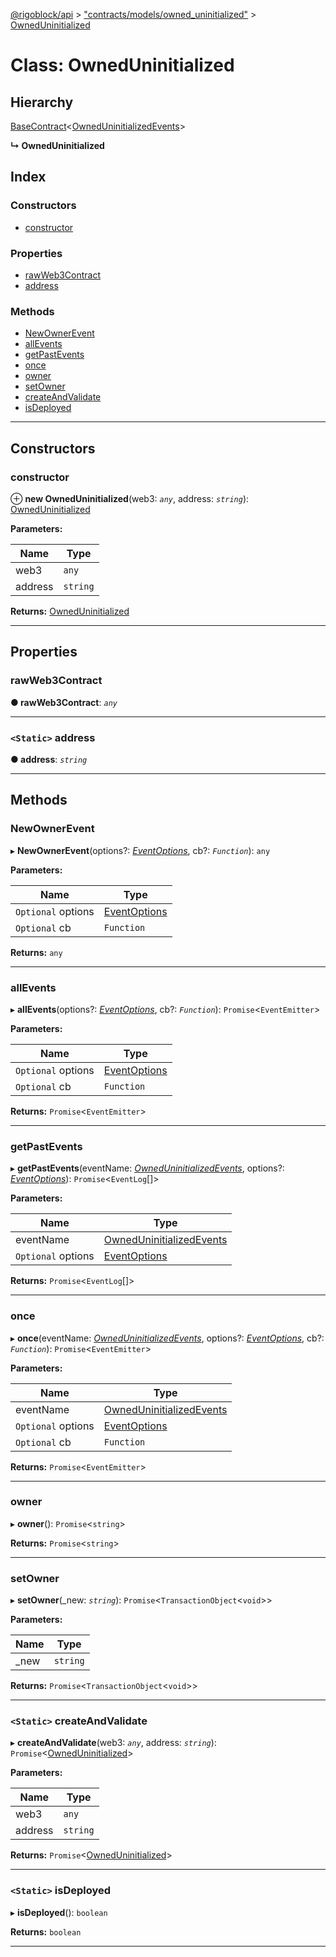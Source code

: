 [@rigoblock/api](../README.md) > ["contracts/models/owned_uninitialized"](../modules/_contracts_models_owned_uninitialized_.md) > [OwnedUninitialized](../classes/_contracts_models_owned_uninitialized_.owneduninitialized.md)

# Class: OwnedUninitialized

## Hierarchy

 [BaseContract](_contracts_basecontract_.basecontract.md)<[OwnedUninitializedEvents](../enums/_contracts_models_owned_uninitialized_.owneduninitializedevents.md)>

**↳ OwnedUninitialized**

## Index

### Constructors

* [constructor](_contracts_models_owned_uninitialized_.owneduninitialized.md#constructor)

### Properties

* [rawWeb3Contract](_contracts_models_owned_uninitialized_.owneduninitialized.md#rawweb3contract)
* [address](_contracts_models_owned_uninitialized_.owneduninitialized.md#address)

### Methods

* [NewOwnerEvent](_contracts_models_owned_uninitialized_.owneduninitialized.md#newownerevent)
* [allEvents](_contracts_models_owned_uninitialized_.owneduninitialized.md#allevents)
* [getPastEvents](_contracts_models_owned_uninitialized_.owneduninitialized.md#getpastevents)
* [once](_contracts_models_owned_uninitialized_.owneduninitialized.md#once)
* [owner](_contracts_models_owned_uninitialized_.owneduninitialized.md#owner)
* [setOwner](_contracts_models_owned_uninitialized_.owneduninitialized.md#setowner)
* [createAndValidate](_contracts_models_owned_uninitialized_.owneduninitialized.md#createandvalidate)
* [isDeployed](_contracts_models_owned_uninitialized_.owneduninitialized.md#isdeployed)

---

## Constructors

<a id="constructor"></a>

###  constructor

⊕ **new OwnedUninitialized**(web3: *`any`*, address: *`string`*): [OwnedUninitialized](_contracts_models_owned_uninitialized_.owneduninitialized.md)

**Parameters:**

| Name | Type |
| ------ | ------ |
| web3 | `any` |
| address | `string` |

**Returns:** [OwnedUninitialized](_contracts_models_owned_uninitialized_.owneduninitialized.md)

___

## Properties

<a id="rawweb3contract"></a>

###  rawWeb3Contract

**● rawWeb3Contract**: *`any`*

___
<a id="address"></a>

### `<Static>` address

**● address**: *`string`*

___

## Methods

<a id="newownerevent"></a>

###  NewOwnerEvent

▸ **NewOwnerEvent**(options?: *[EventOptions](../interfaces/_contracts_basecontract_.eventoptions.md)*, cb?: *`Function`*): `any`

**Parameters:**

| Name | Type |
| ------ | ------ |
| `Optional` options | [EventOptions](../interfaces/_contracts_basecontract_.eventoptions.md) |
| `Optional` cb | `Function` |

**Returns:** `any`

___
<a id="allevents"></a>

###  allEvents

▸ **allEvents**(options?: *[EventOptions](../interfaces/_contracts_basecontract_.eventoptions.md)*, cb?: *`Function`*): `Promise`<`EventEmitter`>

**Parameters:**

| Name | Type |
| ------ | ------ |
| `Optional` options | [EventOptions](../interfaces/_contracts_basecontract_.eventoptions.md) |
| `Optional` cb | `Function` |

**Returns:** `Promise`<`EventEmitter`>

___
<a id="getpastevents"></a>

###  getPastEvents

▸ **getPastEvents**(eventName: *[OwnedUninitializedEvents](../enums/_contracts_models_owned_uninitialized_.owneduninitializedevents.md)*, options?: *[EventOptions](../interfaces/_contracts_basecontract_.eventoptions.md)*): `Promise`<`EventLog`[]>

**Parameters:**

| Name | Type |
| ------ | ------ |
| eventName | [OwnedUninitializedEvents](../enums/_contracts_models_owned_uninitialized_.owneduninitializedevents.md) |
| `Optional` options | [EventOptions](../interfaces/_contracts_basecontract_.eventoptions.md) |

**Returns:** `Promise`<`EventLog`[]>

___
<a id="once"></a>

###  once

▸ **once**(eventName: *[OwnedUninitializedEvents](../enums/_contracts_models_owned_uninitialized_.owneduninitializedevents.md)*, options?: *[EventOptions](../interfaces/_contracts_basecontract_.eventoptions.md)*, cb?: *`Function`*): `Promise`<`EventEmitter`>

**Parameters:**

| Name | Type |
| ------ | ------ |
| eventName | [OwnedUninitializedEvents](../enums/_contracts_models_owned_uninitialized_.owneduninitializedevents.md) |
| `Optional` options | [EventOptions](../interfaces/_contracts_basecontract_.eventoptions.md) |
| `Optional` cb | `Function` |

**Returns:** `Promise`<`EventEmitter`>

___
<a id="owner"></a>

###  owner

▸ **owner**(): `Promise`<`string`>

**Returns:** `Promise`<`string`>

___
<a id="setowner"></a>

###  setOwner

▸ **setOwner**(_new: *`string`*): `Promise`<`TransactionObject`<`void`>>

**Parameters:**

| Name | Type |
| ------ | ------ |
| _new | `string` |

**Returns:** `Promise`<`TransactionObject`<`void`>>

___
<a id="createandvalidate"></a>

### `<Static>` createAndValidate

▸ **createAndValidate**(web3: *`any`*, address: *`string`*): `Promise`<[OwnedUninitialized](_contracts_models_owned_uninitialized_.owneduninitialized.md)>

**Parameters:**

| Name | Type |
| ------ | ------ |
| web3 | `any` |
| address | `string` |

**Returns:** `Promise`<[OwnedUninitialized](_contracts_models_owned_uninitialized_.owneduninitialized.md)>

___
<a id="isdeployed"></a>

### `<Static>` isDeployed

▸ **isDeployed**(): `boolean`

**Returns:** `boolean`

___

